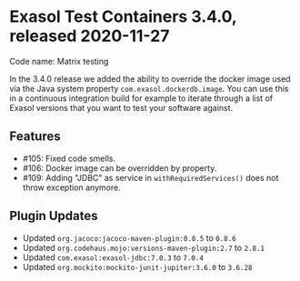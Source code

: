# Exasol Test Containers 3.4.0, released 2020-11-27

Code name: Matrix testing

In the 3.4.0 release we added the ability to override the docker image used via the Java system property `com.exasol.dockerdb.image`. You can use this in a continuous integration build for example to iterate through a list of Exasol versions that you want to test your software against.
 
## Features
 
* #105: Fixed code smells.
* #106: Docker image can be overridden by property.
* #109: Adding "JDBC" as service in `withRequiredServices()` does not throw exception anymore.

## Plugin Updates

* Updated `org.jacoco:jacoco-maven-plugin:0.8.5` to `0.8.6`
* Updated `org.codehaus.mojo:versions-maven-plugin:2.7` to `2.8.1`
* Updated `com.exasol:exasol-jdbc:7.0.3` to `7.0.4`
* Updated `org.mockito:mockito-junit-jupiter:3.6.0` to `3.6.28`